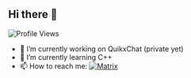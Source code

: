 ## Hi there 👋
![Profile Views](https://komarev.com/ghpvc/?username=IQUXAe&color=green)


<!--#![Top languages](https://github-readme-stats.vercel.app/api/top-langs/?username=IQUXAe&layout=compact)
![Statistics](https://github-readme-stats.vercel.app/api?username=IQUXAe&show_icons=true&theme=radical)

**IQUXAe/IQUXAe** is a ✨ _special_ ✨ repository because its `README.md` (this file) appears on your GitHub profile.

Here are some ideas to get you started:

- 🔭 I’m currently working on ...
- 🌱 I’m currently learning ...
- 👯 I’m looking to collaborate on ...
- 🤔 I’m looking for help with ...
- 💬 Ask me about ...
- 📫 How to reach me: ...
- 😄 Pronouns: ...
- ⚡ Fun fact: ...
-->
- 🔭 I’m currently working on QuikxChat (private yet)
- 🌱 I’m currently learning С++
- 📫 How to reach me: [![Matrix](https://img.shields.io/badge/Matrix-@iquxae:mozilla.org-0dbd8b)](https://matrix.to/#/@iquxae:mozilla.org)
